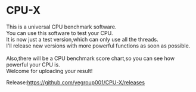 # CPU-X
This is a universal CPU benchmark software.<br/>
You can use this software to test your CPU.<br/>
It is now just a test version,which can only use all the threads.<br/>
I'll release new versions with more powerful functions as soon as possible.<br/><br/>
Also,there will be a CPU benchmark score chart,so you can see how powerful your CPU is.<br/>
Welcome for uploading your result!





Release:https://github.com/yegroup001/CPU-X/releases
